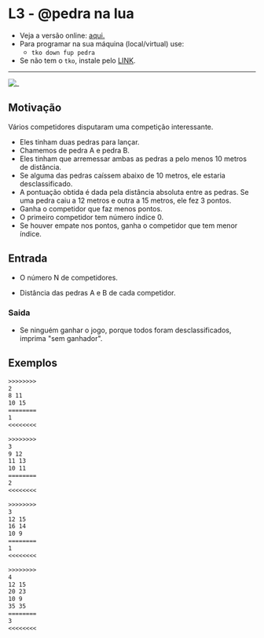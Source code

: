 # L3 - @pedra na lua

- Veja a versão online: [aqui.](https://github.com/qxcodefup/arcade/blob/master/base/pedra/Readme.md)
- Para programar na sua máquina (local/virtual) use:
  - `tko down fup pedra`
- Se não tem o `tko`, instale pelo [LINK](https://github.com/senapk/tko).

---

![_](https://raw.githubusercontent.com/qxcodefup/arcade/master/base/pedra/cover.jpg)

## Motivação

Vários competidores disputaram uma competição interessante.

- Eles tinham duas pedras para lançar.
- Chamemos de pedra A e pedra B.
- Eles tinham que arremessar ambas as pedras a pelo menos 10 metros de distância.
- Se alguma das pedras caíssem abaixo de 10 metros, ele estaria desclassificado.
- A pontuação obtida é dada pela distância absoluta entre as pedras. Se uma pedra caiu a 12 metros e outra a 15 metros, ele fez 3 pontos.
- Ganha o competidor que faz menos pontos.
- O primeiro competidor tem número índice 0.
- Se houver empate nos pontos, ganha o competidor que tem menor índice.

## Entrada

- O número N de competidores.

- Distância das pedras A e B de cada competidor.

### Saida

- Se ninguém ganhar o jogo, porque todos foram desclassificados, imprima "sem ganhador".

## Exemplos

``` txt
>>>>>>>>
2
8 11
10 15
========
1
<<<<<<<<

>>>>>>>>
3
9 12
11 13
10 11
========
2
<<<<<<<<

>>>>>>>>
3
12 15
16 14
10 9
========
1
<<<<<<<<

>>>>>>>>
4
12 15
20 23
10 9
35 35
========
3
<<<<<<<<

```
